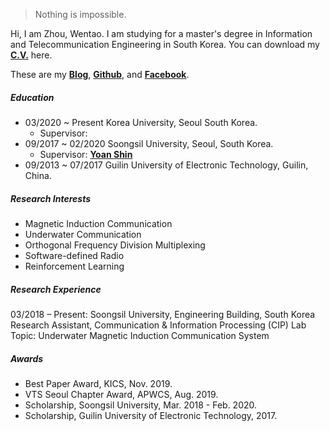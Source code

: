 

> Nothing is impossible.


Hi, I am Zhou, Wentao. I am studying for a master's degree in Information and Telecommunication Engineering in South Korea. You can download my [**C.V.**](https://drive.google.com/file/d/1wTLUK5jutQptCSJw998Usj_fLCmxbZf9/view?usp=sharing) here. 

These are my [**Blog**](https://wentaozhou.cn), [**Github**](http://github.com/zhouwt612), and [**Facebook**](https://www.facebook.com/zhouwentao612).

##### Education
- 03/2020 ~ Present Korea University, Seoul South Korea.
  - Supervisor: 
- 09/2017 ~ 02/2020  Soongsil University, Seoul, South Korea.
  - Supervisor: [**Yoan Shin**](https://ieeexplore.ieee.org/author/37279496500)
- 09/2013 ~ 07/2017 Guilin University of Electronic Technology, Guilin, China.

##### Research Interests

- Magnetic Induction Communication
- Underwater Communication
- Orthogonal Frequency Division Multiplexing
- Software-defined Radio
- Reinforcement Learning

##### Research Experience

03/2018 – Present: Soongsil University, Engineering Building, South Korea <br>
Research Assistant, Communication & Information Processing (CIP) Lab <br>
Topic: Underwater Magnetic Induction Communication System

##### Awards
- Best Paper Award, KICS, Nov. 2019.
- VTS Seoul Chapter Award, APWCS, Aug. 2019.
- Scholarship, Soongsil University, Mar. 2018 - Feb. 2020.
- Scholarship, Guilin University of Electronic Technology, 2017.
